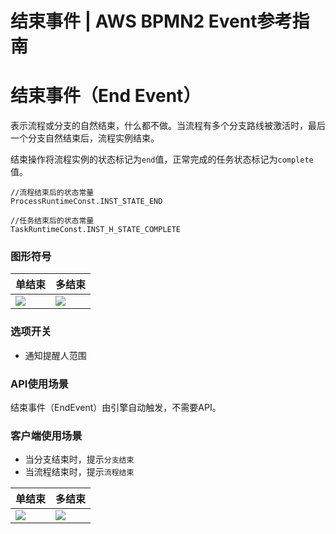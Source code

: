 # 结束事件 | AWS BPMN2 Event参考指南

# 结束事件（End Event）

表示流程或分支的自然结束，什么都不做。当流程有多个分支路线被激活时，最后一个分支自然结束后，流程实例结束。

结束操作将流程实例的状态标记为`end`值，正常完成的任务状态标记为`complete`值。
    
    
    //流程结束后的状态常量
    ProcessRuntimeConst.INST_STATE_END
    
    //任务结束后的状态常量
    TaskRuntimeConst.INST_H_STATE_COMPLETE
    

### 图形符号

单结束 | 多结束  
---|---  
![](https://docs.awspaas.com/reference-guide/aws-paas-process-event-reference-guide/endevents/11.png) | ![](https://docs.awspaas.com/reference-guide/aws-paas-process-event-reference-guide/endevents/12.png)  
  
### 选项开关

  * 通知提醒人范围

### API使用场景

结束事件（EndEvent）由引擎自动触发，不需要API。

### 客户端使用场景

  * 当分支结束时，提示`分支结束`
  * 当流程结束时，提示`流程结束`

单结束 | 多结束  
---|---  
![](https://docs.awspaas.com/reference-guide/aws-paas-process-event-reference-guide/endevents/13.png) | ![](https://docs.awspaas.com/reference-guide/aws-paas-process-event-reference-guide/endevents/14.png)